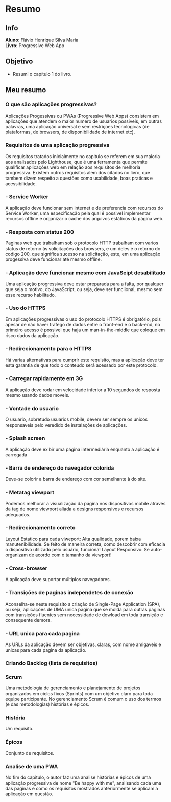 # Resumo
## Info

  **Aluno**: Flávio Henrique Silva Maria  
  **Livro**: Progressive Web App
  
## Objetivo

- Resumi o capítulo 1 do livro.

## Meu resumo

### O que são aplicações progressivas? 

Aplicações Progessivas ou PWAs (Progressive Web Apps) consistem em aplicações que atendem o maior numero de usuarios possiveis, em outras
palavras, uma aplicação universal e sem restriçoes tecnologicas (de plataformas, de browsers, de disponibilidade de internet etc).

### Requisitos de uma aplicação progressiva

Os requisitos tratados inicialmente no capitulo se referem em sua maioria aos analisados pelo	Lighthouse, que	é	uma	ferramenta	que	
permite	qualificar	aplicações	web	em	relação	aos	requisitos	de melhoria	progressiva. Existem outros requisitos alem dos citados no livro, que tambem dizem respeito a questões como usabilidade, boas praticas e acessibilidade.

### - Service Worker
A aplicação deve funcionar sem internet e de preferencia com recursos do Service Worker, uma especificação pela qual é possivel
implementar	 recursos	 offline	 e	 organizar	 o	 cache	 dos	 arquivos estáticos	da	página	web. 

### - Resposta com status 200

Paginas web que trabalham sob o protocolo HTTP trabalham com varios status de retorno às solicitações dos browsers, e um deles é o 
retorno do codigo 200, que significa sucesso na solicitação, este, em uma aplicação progessiva deve funcionar até mesmo offline.

### - Aplicação deve funcionar mesmo com JavaScipt desabilitado 

Uma aplicação progressiva deve estar preparada para a falta, por qualquer que seja o motivo, do JavaScript, ou seja, deve ser funciional, mesmo sem esse recurso habilitado.

### - Uso do HTTPS
Em aplicações progressivas o uso do protocolo HTTPS é obrigatório, pois apesar de não haver trafego de dados entre o front-end e o back-end, no primeiro acesso é possivel que haja um man-in-the-middle que coloque em risco dados da aplicação.

### - Redirecionamento para o HTTPS
Há varias alternativas para cumprir este requisito, mas a aplicação deve ter esta garantia de que todo o conteudo será acessado por este protocolo.

### - Carregar rapidamente em 3G
A aplicação deve rodar em velocidade inferior a 10 segundos de resposta mesmo usando dados moveis.

### - Vontade do usuario
O usuario, sobretudo usuarios mobile, devem ser sempre os unicos responsaveis pelo veredido de instalações de aplicações.

### - Splash screen
A aplicação deve exibir	uma	página	intermediária	enquanto	a	aplicação	é	carregada

### - Barra	 de	 endereço	 do	 navegador	colorida
Deve-se	 colorir	 a	 barra	 de	 endereço	 com	 cor semelhante	à	do	site.

### - Metatag viewport
Podemos	melhorar	a	visualização	da página	 nos	 dispositivos	 mobile através da	tag		<meta>		de	nome		viewport aliada a designs responsivos e recursos adequados.

### - Redirecionamento correto

Layout Estatico para cada viweport: Alta qualidade, porem baixa manutenibilidade. Se feito de maneira correta, como descobrir com eficacia o dispositivo	utilizado	pelo	usuário, funciona!
Layout	Responsivo: 	Se auto-organizam	 de	 acordo	 com	 o	 tamanho	 da	 viewport!

### - Cross-browser
A aplicação deve suportar múltiplos navegadores.

### - Transições de paginas independetes de conexão
Aconselha-se neste requisito a criação de 	Single-Page	Application (SPA), ou seja, aplicações de UMA unica pagina que se molda para outras paginas com transições fluentes sem necessidade de dowload em toda transição e consequente demora. 

### - URL unica para cada pagina
As URLs da aplicação devem ser objetivas, claras, com nome amigaveis e unicas para cada pagina da aplicação.

### Criando Backlog (lista de requisitos) 

### Scrum 
Uma	 metodologia	 de	 gerenciamento	 e planejamento de	 projetos organizados	 em	 ciclos	 fixos	 (Sprints)	 com	 um	 objetivo claro	 para	 toda	 equipe participante. No gerenciamento Scrum é comum o uso dos termos (e das metodologias) histórias e épicos.

### História
Um requisito.

### Épicos
Conjunto de requisitos.

### Analise de uma PWA

No fim do capitulo, o autor faz uma analise  histórias e épicos de uma aplicação progressiva de nome "Be	 happy	 with	 me", analisando cada uma das paginas e como os requisitos mostrados anteriormente se aplicam a aplicação em questão. 





